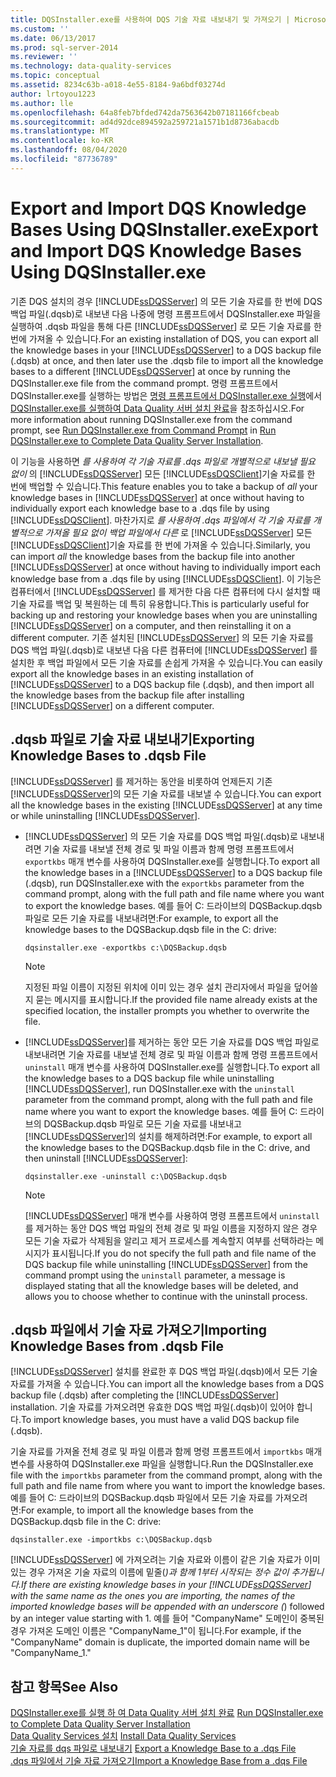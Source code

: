 ```yaml
---
title: DQSInstaller.exe를 사용하여 DQS 기술 자료 내보내기 및 가져오기 | Microsoft Docs
ms.custom: ''
ms.date: 06/13/2017
ms.prod: sql-server-2014
ms.reviewer: ''
ms.technology: data-quality-services
ms.topic: conceptual
ms.assetid: 8234c63b-a018-4e55-8184-9a6bdf03274d
author: lrtoyou1223
ms.author: lle
ms.openlocfilehash: 64a8feb7bfded742da7563642b07181166fcbeab
ms.sourcegitcommit: ad4d92dce894592a259721a1571b1d8736abacdb
ms.translationtype: MT
ms.contentlocale: ko-KR
ms.lasthandoff: 08/04/2020
ms.locfileid: "87736789"
---
```

# <a name="export-and-import-dqs-knowledge-bases-using-dqsinstallerexe"></a><span data-ttu-id="7074f-102">Export and Import DQS Knowledge Bases Using DQSInstaller.exe</span><span class="sxs-lookup"><span data-stu-id="7074f-102">Export and Import DQS Knowledge Bases Using DQSInstaller.exe</span></span>
  <span data-ttu-id="7074f-103">기존 DQS 설치의 경우 [!INCLUDE[ssDQSServer](../../includes/ssdqsserver-md.md)] 의 모든 기술 자료를 한 번에 DQS 백업 파일(.dqsb)로 내보낸 다음 나중에 명령 프롬프트에서 DQSInstaller.exe 파일을 실행하여 .dqsb 파일을 통해 다른 [!INCLUDE[ssDQSServer](../../includes/ssdqsserver-md.md)] 로 모든 기술 자료를 한 번에 가져올 수 있습니다.</span><span class="sxs-lookup"><span data-stu-id="7074f-103">For an existing installation of DQS, you can export all the knowledge bases in your [!INCLUDE[ssDQSServer](../../includes/ssdqsserver-md.md)] to a DQS backup file (.dqsb) at once, and then later use the .dqsb file to import all the knowledge bases to a different [!INCLUDE[ssDQSServer](../../includes/ssdqsserver-md.md)] at once by running the DQSInstaller.exe file from the command prompt.</span></span> <span data-ttu-id="7074f-104">명령 프롬프트에서 DQSInstaller.exe를 실행하는 방법은 [명령 프롬프트에서 DQSInstaller.exe 실행](run-dqsinstaller-exe-to-complete-data-quality-server-installation.md#CommandPrompt)에서 [DQSInstaller.exe를 실행하여 Data Quality 서버 설치 완료](run-dqsinstaller-exe-to-complete-data-quality-server-installation.md)을 참조하십시오.</span><span class="sxs-lookup"><span data-stu-id="7074f-104">For more information about running DQSInstaller.exe from the command prompt, see [Run DQSInstaller.exe from Command Prompt](run-dqsinstaller-exe-to-complete-data-quality-server-installation.md#CommandPrompt) in [Run DQSInstaller.exe to Complete Data Quality Server Installation](run-dqsinstaller-exe-to-complete-data-quality-server-installation.md).</span></span>  
  
 <span data-ttu-id="7074f-105">이 기능을 사용하면 *를 사용하여 각 기술 자료를 .dqs 파일로 개별적으로 내보낼 필요 없이* 의 [!INCLUDE[ssDQSServer](../../includes/ssdqsserver-md.md)] 모든 [!INCLUDE[ssDQSClient](../../includes/ssdqsclient-md.md)]기술 자료를 한 번에 백업할 수 있습니다.</span><span class="sxs-lookup"><span data-stu-id="7074f-105">This feature enables you to take a backup of *all* your knowledge bases in [!INCLUDE[ssDQSServer](../../includes/ssdqsserver-md.md)] at once without having to individually export each knowledge base to a .dqs file by using [!INCLUDE[ssDQSClient](../../includes/ssdqsclient-md.md)].</span></span> <span data-ttu-id="7074f-106">마찬가지로 *를 사용하여 .dqs 파일에서 각 기술 자료를 개별적으로 가져올 필요 없이 백업 파일에서 다른* 로 [!INCLUDE[ssDQSServer](../../includes/ssdqsserver-md.md)] 모든 [!INCLUDE[ssDQSClient](../../includes/ssdqsclient-md.md)]기술 자료를 한 번에 가져올 수 있습니다.</span><span class="sxs-lookup"><span data-stu-id="7074f-106">Similarly, you can import *all* the knowledge bases from the backup file into another [!INCLUDE[ssDQSServer](../../includes/ssdqsserver-md.md)] at once without having to individually import each knowledge base from a .dqs file by using [!INCLUDE[ssDQSClient](../../includes/ssdqsclient-md.md)].</span></span> <span data-ttu-id="7074f-107">이 기능은 컴퓨터에서 [!INCLUDE[ssDQSServer](../../includes/ssdqsserver-md.md)] 를 제거한 다음 다른 컴퓨터에 다시 설치할 때 기술 자료를 백업 및 복원하는 데 특히 유용합니다.</span><span class="sxs-lookup"><span data-stu-id="7074f-107">This is particularly useful for backing up and restoring your knowledge bases when you are uninstalling [!INCLUDE[ssDQSServer](../../includes/ssdqsserver-md.md)] on a computer, and then reinstalling it on a different computer.</span></span> <span data-ttu-id="7074f-108">기존 설치된 [!INCLUDE[ssDQSServer](../../includes/ssdqsserver-md.md)] 의 모든 기술 자료를 DQS 백업 파일(.dqsb)로 내보낸 다음 다른 컴퓨터에 [!INCLUDE[ssDQSServer](../../includes/ssdqsserver-md.md)] 를 설치한 후 백업 파일에서 모든 기술 자료를 손쉽게 가져올 수 있습니다.</span><span class="sxs-lookup"><span data-stu-id="7074f-108">You can easily export all the knowledge bases in an existing installation of [!INCLUDE[ssDQSServer](../../includes/ssdqsserver-md.md)] to a DQS backup file (.dqsb), and then import all the knowledge bases from the backup file after installing [!INCLUDE[ssDQSServer](../../includes/ssdqsserver-md.md)] on a different computer.</span></span>  
  
##  <a name="exporting-knowledge-bases-to-dqsb-file"></a><a name="export"></a> <span data-ttu-id="7074f-109">.dqsb 파일로 기술 자료 내보내기</span><span class="sxs-lookup"><span data-stu-id="7074f-109">Exporting Knowledge Bases to .dqsb File</span></span>  
 <span data-ttu-id="7074f-110">[!INCLUDE[ssDQSServer](../../includes/ssdqsserver-md.md)] 를 제거하는 동안을 비롯하여 언제든지 기존 [!INCLUDE[ssDQSServer](../../includes/ssdqsserver-md.md)]의 모든 기술 자료를 내보낼 수 있습니다.</span><span class="sxs-lookup"><span data-stu-id="7074f-110">You can export all the knowledge bases in the existing [!INCLUDE[ssDQSServer](../../includes/ssdqsserver-md.md)] at any time or while uninstalling [!INCLUDE[ssDQSServer](../../includes/ssdqsserver-md.md)].</span></span>  
  
-   <span data-ttu-id="7074f-111">[!INCLUDE[ssDQSServer](../../includes/ssdqsserver-md.md)] 의 모든 기술 자료를 DQS 백업 파일(.dqsb)로 내보내려면 기술 자료를 내보낼 전체 경로 및 파일 이름과 함께 명령 프롬프트에서 `exportkbs` 매개 변수를 사용하여 DQSInstaller.exe를 실행합니다.</span><span class="sxs-lookup"><span data-stu-id="7074f-111">To export all the knowledge bases in a [!INCLUDE[ssDQSServer](../../includes/ssdqsserver-md.md)] to a DQS backup file (.dqsb), run DQSInstaller.exe with the `exportkbs` parameter from the command prompt, along with the full path and file name where you want to export the knowledge bases.</span></span> <span data-ttu-id="7074f-112">예를 들어 C: 드라이브의 DQSBackup.dqsb 파일로 모든 기술 자료를 내보내려면:</span><span class="sxs-lookup"><span data-stu-id="7074f-112">For example, to export all the knowledge bases to the DQSBackup.dqsb file in the C: drive:</span></span>  
  
    ```  
    dqsinstaller.exe -exportkbs c:\DQSBackup.dqsb  
    ```  
  
    > [!NOTE]  
    >  <span data-ttu-id="7074f-113">지정된 파일 이름이 지정된 위치에 이미 있는 경우 설치 관리자에서 파일을 덮어쓸지 묻는 메시지를 표시합니다.</span><span class="sxs-lookup"><span data-stu-id="7074f-113">If the provided file name already exists at the specified location, the installer prompts you whether to overwrite the file.</span></span>  
  
-   <span data-ttu-id="7074f-114">[!INCLUDE[ssDQSServer](../../includes/ssdqsserver-md.md)]를 제거하는 동안 모든 기술 자료를 DQS 백업 파일로 내보내려면 기술 자료를 내보낼 전체 경로 및 파일 이름과 함께 명령 프롬프트에서 `uninstall` 매개 변수를 사용하여 DQSInstaller.exe를 실행합니다.</span><span class="sxs-lookup"><span data-stu-id="7074f-114">To export all the knowledge bases to a DQS backup file while uninstalling [!INCLUDE[ssDQSServer](../../includes/ssdqsserver-md.md)], run DQSInstaller.exe with the `uninstall` parameter from the command prompt, along with the full path and file name where you want to export the knowledge bases.</span></span> <span data-ttu-id="7074f-115">예를 들어 C: 드라이브의 DQSBackup.dqsb 파일로 모든 기술 자료를 내보내고 [!INCLUDE[ssDQSServer](../../includes/ssdqsserver-md.md)]의 설치를 해제하려면:</span><span class="sxs-lookup"><span data-stu-id="7074f-115">For example, to export all the knowledge bases to the DQSBackup.dqsb file in the C: drive, and then uninstall [!INCLUDE[ssDQSServer](../../includes/ssdqsserver-md.md)]:</span></span>  
  
    ```  
    dqsinstaller.exe -uninstall c:\DQSBackup.dqsb  
    ```  
  
    > [!NOTE]  
    >  <span data-ttu-id="7074f-116">[!INCLUDE[ssDQSServer](../../includes/ssdqsserver-md.md)] 매개 변수를 사용하여 명령 프롬프트에서 `uninstall` 를 제거하는 동안 DQS 백업 파일의 전체 경로 및 파일 이름을 지정하지 않은 경우 모든 기술 자료가 삭제됨을 알리고 제거 프로세스를 계속할지 여부를 선택하라는 메시지가 표시됩니다.</span><span class="sxs-lookup"><span data-stu-id="7074f-116">If you do not specify the full path and file name of the DQS backup file while uninstalling [!INCLUDE[ssDQSServer](../../includes/ssdqsserver-md.md)] from the command prompt using the `uninstall` parameter, a message is displayed stating that all the knowledge bases will be deleted, and allows you to choose whether to continue with the uninstall process.</span></span>  
  
##  <a name="importing-knowledge-bases-from-dqsb-file"></a><a name="import"></a> <span data-ttu-id="7074f-117">.dqsb 파일에서 기술 자료 가져오기</span><span class="sxs-lookup"><span data-stu-id="7074f-117">Importing Knowledge Bases from .dqsb File</span></span>  
 <span data-ttu-id="7074f-118">[!INCLUDE[ssDQSServer](../../includes/ssdqsserver-md.md)] 설치를 완료한 후 DQS 백업 파일(.dqsb)에서 모든 기술 자료를 가져올 수 있습니다.</span><span class="sxs-lookup"><span data-stu-id="7074f-118">You can import all the knowledge bases from a DQS backup file (.dqsb) after completing the [!INCLUDE[ssDQSServer](../../includes/ssdqsserver-md.md)] installation.</span></span> <span data-ttu-id="7074f-119">기술 자료를 가져오려면 유효한 DQS 백업 파일(.dqsb)이 있어야 합니다.</span><span class="sxs-lookup"><span data-stu-id="7074f-119">To import knowledge bases, you must have a valid DQS backup file (.dqsb).</span></span>  
  
 <span data-ttu-id="7074f-120">기술 자료를 가져올 전체 경로 및 파일 이름과 함께 명령 프롬프트에서 `importkbs` 매개 변수를 사용하여 DQSInstaller.exe 파일을 실행합니다.</span><span class="sxs-lookup"><span data-stu-id="7074f-120">Run the DQSInstaller.exe file with the `importkbs` parameter from the command prompt, along with the full path and file name from where you want to import the knowledge bases.</span></span> <span data-ttu-id="7074f-121">예를 들어 C: 드라이브의 DQSBackup.dqsb 파일에서 모든 기술 자료를 가져오려면:</span><span class="sxs-lookup"><span data-stu-id="7074f-121">For example, to import all the knowledge bases from the DQSBackup.dqsb file in the C: drive:</span></span>  
  
```  
dqsinstaller.exe -importkbs c:\DQSBackup.dqsb  
```  
  
 <span data-ttu-id="7074f-122">[!INCLUDE[ssDQSServer](../../includes/ssdqsserver-md.md)] 에 가져오려는 기술 자료와 이름이 같은 기술 자료가 이미 있는 경우 가져온 기술 자료의 이름에 밑줄(_)과 함께 1부터 시작되는 정수 값이 추가됩니다.</span><span class="sxs-lookup"><span data-stu-id="7074f-122">If there are existing knowledge bases in your [!INCLUDE[ssDQSServer](../../includes/ssdqsserver-md.md)] with the same name as the ones you are importing, the names of the imported knowledge bases will be appended with an underscore (_) followed by an integer value starting with 1.</span></span> <span data-ttu-id="7074f-123">예를 들어 "CompanyName" 도메인이 중복된 경우 가져온 도메인 이름은 "CompanyName_1"이 됩니다.</span><span class="sxs-lookup"><span data-stu-id="7074f-123">For example, if the "CompanyName" domain is duplicate, the imported domain name will be "CompanyName_1."</span></span>  
  
## <a name="see-also"></a><span data-ttu-id="7074f-124">참고 항목</span><span class="sxs-lookup"><span data-stu-id="7074f-124">See Also</span></span>  
 <span data-ttu-id="7074f-125">[DQSInstaller.exe를 실행 하 여 Data Quality 서버 설치 완료](run-dqsinstaller-exe-to-complete-data-quality-server-installation.md) </span><span class="sxs-lookup"><span data-stu-id="7074f-125">[Run DQSInstaller.exe to Complete Data Quality Server Installation](run-dqsinstaller-exe-to-complete-data-quality-server-installation.md) </span></span>  
 <span data-ttu-id="7074f-126">[Data Quality Services 설치](install-data-quality-services.md) </span><span class="sxs-lookup"><span data-stu-id="7074f-126">[Install Data Quality Services](install-data-quality-services.md) </span></span>  
 <span data-ttu-id="7074f-127">[기술 자료를 dqs 파일로 내보내기](../export-a-knowledge-base-to-a-dqs-file.md) </span><span class="sxs-lookup"><span data-stu-id="7074f-127">[Export a Knowledge Base to a .dqs File](../export-a-knowledge-base-to-a-dqs-file.md) </span></span>  
 [<span data-ttu-id="7074f-128">.dqs 파일에서 기술 자료 가져오기</span><span class="sxs-lookup"><span data-stu-id="7074f-128">Import a Knowledge Base from a .dqs File</span></span>](../import-a-knowledge-base-from-a-dqs-file.md)  
  
  

